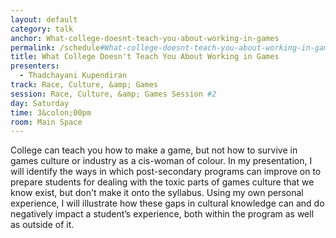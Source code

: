 ```yaml
---
layout: default
category: talk
anchor: What-college-doesnt-teach-you-about-working-in-games
permalink: /schedule#What-college-doesnt-teach-you-about-working-in-games
title: What College Doesn't Teach You About Working in Games
presenters:
  - Thadchayani Kupendiran
track: Race, Culture, &amp; Games
session: Race, Culture, &amp; Games Session #2
day: Saturday
time: 3&colon;00pm
room: Main Space
---
```

College can teach you how to make a game, but not how to survive in games culture or industry as a cis-woman of colour. In my presentation, I will identify the ways in which post-secondary programs can improve on to prepare students for dealing with the toxic parts of games culture that we know exist, but don't make it onto the syllabus. Using my own personal experience, I will illustrate how these gaps in cultural knowledge can and do negatively impact a student’s experience, both within the program as well as outside of it.